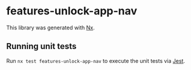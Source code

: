 # features-unlock-app-nav

This library was generated with [Nx](https://nx.dev).

## Running unit tests

Run `nx test features-unlock-app-nav` to execute the unit tests via [Jest](https://jestjs.io).
